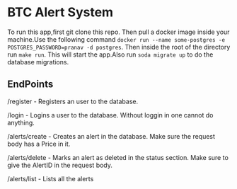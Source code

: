 # BTC Alert System

To run this app,first git clone this repo. Then pull a docker image inside your machine.Use the following command `docker run --name some-postgres -e POSTGRES_PASSWORD=pranav -d postgres`. Then inside the root of the directory run `make run`. This will start the app.Also run `soda migrate up` to do the database migrations.

## EndPoints


/register - Registers an user to the database.

/login - Logins a user to the database. Without loggin in one cannot do anything.

/alerts/create - Creates an alert in the database. Make sure the request body has a Price in it.

/alerts/delete - Marks an alert as deleted in the status section. Make sure to give the AlertID in the request body.

/alerts/list - Lists all the alerts


